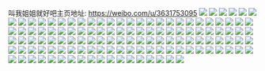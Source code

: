 叫我姐姐就好吧主页地址: https://weibo.com/u/3631753095 
![](https://wx4.sinaimg.cn/mw2000/d8782787ly1h9jepcihi3j20u014015w.jpg) 
![](https://wx4.sinaimg.cn/mw2000/d8782787ly1h9il8jtn3oj21u00u0ano.jpg) 
![](https://wx4.sinaimg.cn/mw2000/d8782787ly1h9fstq5jmaj22dc35su0x.jpg) 
![](https://wx4.sinaimg.cn/mw2000/d8782787ly1h9bebxlqh6j20u01407a2.jpg) 
![](https://wx4.sinaimg.cn/mw2000/d8782787ly1h9bebxusy3j20u0140dkg.jpg) 
![](https://wx4.sinaimg.cn/mw2000/d8782787ly1h99z068enfj21400u0jw9.jpg) 
![](https://wx4.sinaimg.cn/mw2000/d8782787ly1h99z06i07cj20u01407ac.jpg) 
![](https://wx4.sinaimg.cn/mw2000/d8782787ly1h96wctaystj20u014049s.jpg) 
![](https://wx4.sinaimg.cn/mw2000/d8782787ly1h96khsp4wsj20u0140459.jpg) 
![](https://wx4.sinaimg.cn/mw2000/d8782787ly1h95c1xqfshj20u0140n5f.jpg) 
![](https://wx4.sinaimg.cn/mw2000/d8782787ly1h94rta46ybj21u00u079f.jpg) 
![](https://wx4.sinaimg.cn/mw2000/d8782787ly1h94rtagw2vj20u01u0af4.jpg) 
![](https://wx4.sinaimg.cn/mw2000/d8782787ly1h94rtauyl4j20u01u0jvm.jpg) 
![](https://wx4.sinaimg.cn/mw2000/d8782787ly1h93lhy5spoj20u0140tct.jpg) 
![](https://wx4.sinaimg.cn/mw2000/d8782787ly1h930c7yj4kj20u014077r.jpg) 
![](https://wx4.sinaimg.cn/mw2000/d8782787ly1h92kcb0c3nj20u0140k0v.jpg) 
![](https://wx4.sinaimg.cn/mw2000/d8782787ly1h92fa0l69fj20u0140jtz.jpg) 
![](https://wx4.sinaimg.cn/mw2000/d8782787ly1h927dku8i0j22dc35su0x.jpg) 
![](https://wx4.sinaimg.cn/mw2000/d8782787ly1h91udf4ggvj20u0140n3e.jpg) 
![](https://wx4.sinaimg.cn/mw2000/d8782787ly1h8zt31nj0rj20n41mjdlp.jpg) 
![](https://wx4.sinaimg.cn/mw2000/d8782787ly1h8ub8gjabej235s2dcb2a.jpg) 
![](https://wx4.sinaimg.cn/mw2000/d8782787ly1h8szxqfyq2j21u00u019g.jpg) 
![](https://wx4.sinaimg.cn/mw2000/d8782787ly1h8szxrqti8j21u00u017q.jpg) 
![](https://wx4.sinaimg.cn/mw2000/d8782787ly1h8qyiizj60j21u00u0duj.jpg) 
![](https://wx4.sinaimg.cn/mw2000/d8782787ly1h8qyijd70fj21u00u0akf.jpg) 
![](https://wx4.sinaimg.cn/mw2000/d8782787ly1h8qyijnl3rj21u00u0thu.jpg) 
![](https://wx4.sinaimg.cn/mw2000/d8782787ly1h8qyik4qf7j21u00u0ndt.jpg) 
![](https://wx4.sinaimg.cn/mw2000/d8782787ly1h8n7h8cakcj20k0180tj7.jpg) 
![](https://wx4.sinaimg.cn/mw2000/d8782787ly1h85rbiyvicj20u0140q5u.jpg) 
![](https://wx4.sinaimg.cn/mw2000/d8782787ly1h85rbjxrutj21400u011f.jpg) 
![](https://wx4.sinaimg.cn/mw2000/d8782787ly1h85rbkyg51j21400u0gts.jpg) 
![](https://wx4.sinaimg.cn/mw2000/d8782787ly1h85rbm0czyj21400u044w.jpg) 
![](https://wx4.sinaimg.cn/mw2000/d8782787ly1h85gribso2j20u0140n0w.jpg) 
![](https://wx4.sinaimg.cn/mw2000/d8782787ly1h83gy7r97lj21400u0nbf.jpg) 
![](https://wx4.sinaimg.cn/mw2000/d8782787ly1h83gy8fr2bj20u01407hd.jpg) 
![](https://wx4.sinaimg.cn/mw2000/d8782787ly1h83gynxi52j21400u0nb6.jpg) 
![](https://wx4.sinaimg.cn/mw2000/d8782787ly1h828pocyodj20k0180qf6.jpg) 
![](https://wx4.sinaimg.cn/mw2000/d8782787ly1h81kmdemluj22dc35sqv5.jpg) 
![](https://wx4.sinaimg.cn/mw2000/d8782787ly1h80h0quamcj21jk2bb4qp.jpg) 
![](https://wx4.sinaimg.cn/mw2000/d8782787ly1h7z08fjmzzj20u0140alf.jpg) 
![](https://wx4.sinaimg.cn/mw2000/d8782787ly1h7vr22dt5kj20k01807ao.jpg) 
![](https://wx4.sinaimg.cn/mw2000/d8782787ly1h7vdunmuuwj20u0140798.jpg) 
![](https://wx4.sinaimg.cn/mw2000/d8782787ly1h7vduo2k5aj20u0140jz7.jpg) 
![](https://wx4.sinaimg.cn/mw2000/d8782787ly1h7vduogrq4j20u0140q7m.jpg) 
![](https://wx4.sinaimg.cn/mw2000/d8782787ly1h7uct8ojynj22dc35shdu.jpg) 
![](https://wx4.sinaimg.cn/mw2000/d8782787ly1h7py0hbp4zj22c03407wk.jpg) 
![](https://wx4.sinaimg.cn/mw2000/d8782787ly1h7py0ifporj20u0140h3q.jpg) 
![](https://wx4.sinaimg.cn/mw2000/d8782787ly1h7osil511zj235s2dchdu.jpg) 
![](https://wx4.sinaimg.cn/mw2000/d8782787ly1h7kyewdqpxj21400u00z0.jpg) 
![](https://wx4.sinaimg.cn/mw2000/d8782787ly1h79rwsrmfsj21800k0whj.jpg) 
![](https://wx4.sinaimg.cn/mw2000/d8782787ly1h6uq7c42m5j22o03k0tg8.jpg) 
![](https://wx4.sinaimg.cn/mw2000/d8782787ly1h6s5i853f2j20u0140gnd.jpg) 
![](https://wx4.sinaimg.cn/mw2000/d8782787ly1h6k55bcpxdj20u014042c.jpg) 
![](https://wx4.sinaimg.cn/mw2000/d8782787ly1h68cit2ck6j20u0140n8z.jpg) 
![](https://wx4.sinaimg.cn/mw2000/d8782787ly1h5ydvnoqfsj20k01807ao.jpg) 
![](https://wx4.sinaimg.cn/mw2000/d8782787ly1h5ydvojv5lj22dc35s10a.jpg) 
![](https://wx4.sinaimg.cn/mw2000/d8782787ly1h5ydvpdh6lj235s2dcn7e.jpg) 
![](https://wx4.sinaimg.cn/mw2000/d8782787ly1h5ydvq307mj22dc35s0vz.jpg) 
![](https://wx4.sinaimg.cn/mw2000/d8782787ly1h5ydvqvrhij22dc35shdu.jpg) 
![](https://wx4.sinaimg.cn/mw2000/d8782787ly1h5ydvrr4ajj22dc35s47f.jpg) 
![](https://wx4.sinaimg.cn/mw2000/d8782787ly1h5ydvs3odwj20po19mdhv.jpg) 
![](https://wx4.sinaimg.cn/mw2000/d8782787ly1h5ydvspmefj22402tc4qq.jpg) 
![](https://wx4.sinaimg.cn/mw2000/d8782787ly1h5ydvtkylij22402tck45.jpg) 
![](https://wx4.sinaimg.cn/mw2000/d8782787ly1h5s118dbyqj22dc35sx6p.jpg) 
![](https://wx4.sinaimg.cn/mw2000/d8782787ly1h5dcyd8sxlj20n00mpdjx.jpg) 
![](https://wx4.sinaimg.cn/mw2000/d8782787ly1h58maqrvuij22dc35s7wi.jpg) 
![](https://wx4.sinaimg.cn/mw2000/d8782787ly1h540baq9aej22dc35skjn.jpg) 
![](https://wx4.sinaimg.cn/mw2000/d8782787ly1h521tt00paj21jk112k4j.jpg) 
![](https://wx4.sinaimg.cn/mw2000/d8782787ly1h521tteeucj21jk11213j.jpg) 
![](https://wx4.sinaimg.cn/mw2000/d8782787ly1h521ttqdllj21jk112aim.jpg) 
![](https://wx4.sinaimg.cn/mw2000/d8782787ly1h521tudt1ij21jk2bb7v4.jpg) 
![](https://wx4.sinaimg.cn/mw2000/d8782787ly1h4sooimao3j22dc35su0x.jpg) 
![](https://wx4.sinaimg.cn/mw2000/d8782787ly1h4la6pmbcdj20u01u0guc.jpg) 
![](https://wx4.sinaimg.cn/mw2000/d8782787ly1h4la6q2ez2j20u01u07dl.jpg) 
![](https://wx4.sinaimg.cn/mw2000/d8782787ly1h3epp7e6tfj22c03407wk.jpg) 
![](https://wx4.sinaimg.cn/mw2000/d8782787ly1h2y8i5q6orj213z0qoack.jpg) 
![](https://wx4.sinaimg.cn/mw2000/d8782787ly1h2y8i69wygj20qo13zjt5.jpg) 
![](https://wx4.sinaimg.cn/mw2000/d8782787ly1h2rqxl1raaj20u01u0gqs.jpg) 
![](https://wx4.sinaimg.cn/mw2000/d8782787ly1h25qv8gdfoj22dc35sx6p.jpg) 
![](https://wx4.sinaimg.cn/mw2000/d8782787ly1h1zw45y679j20zo0xj0vp.jpg) 
![](https://wx4.sinaimg.cn/mw2000/d8782787ly1h1yey2oon1j235s2dcqv6.jpg) 
![](https://wx4.sinaimg.cn/mw2000/d8782787ly1h1rvcnyk6ij20u0140tdh.jpg) 
![](https://wx4.sinaimg.cn/mw2000/d8782787ly1h1h0sz0gw1j20u01407jn.jpg) 
![](https://wx4.sinaimg.cn/mw2000/d8782787ly1h1gk6zu7m5j21u00u0wnv.jpg) 
![](https://wx4.sinaimg.cn/mw2000/d8782787ly1h16u76hkehj21jk12ogsn.jpg) 
![](https://wx4.sinaimg.cn/mw2000/d8782787ly1h0twcqo1edj20u014047b.jpg) 
![](https://wx4.sinaimg.cn/mw2000/d8782787ly1h0m8mbm1wtj20zj1be11y.jpg) 
![](https://wx4.sinaimg.cn/mw2000/d8782787ly1gzn5ojkngcj22dc35se83.jpg) 
![](https://wx4.sinaimg.cn/mw2000/d8782787ly1gzn5ok2eyyj20u0140ah7.jpg) 
![](https://wx4.sinaimg.cn/mw2000/d8782787ly1gzdwkvrfyyj22o03k01kz.jpg) 
![](https://wx4.sinaimg.cn/mw2000/d8782787ly1gzcvsb8j1fj22o03k0qv6.jpg) 
![](https://wx4.sinaimg.cn/mw2000/d8782787ly1gz9d7k69bqj20u00vj0xd.jpg) 
![](https://wx4.sinaimg.cn/mw2000/d8782787ly1gz72ctznqrj20zj1r67ah.jpg) 
![](https://wx4.sinaimg.cn/mw2000/d8782787ly1gz5swsl11kj20u0140123.jpg) 
![](https://wx4.sinaimg.cn/mw2000/d8782787ly1gz5swtgxfij22dc35su0x.jpg) 
![](https://wx4.sinaimg.cn/mw2000/d8782787ly1gz3qajqru6j22o03k0hdv.jpg) 
![](https://wx4.sinaimg.cn/mw2000/d8782787ly1gyvuuv6r6nj20u0140wq9.jpg) 
![](https://wx4.sinaimg.cn/mw2000/d8782787ly1gytr9qgbvuj20u0140gtx.jpg) 
![](https://wx4.sinaimg.cn/mw2000/d8782787ly1gxtroje8g5j235s2dc1kz.jpg) 
![](https://wx4.sinaimg.cn/mw2000/d8782787ly1gxli4og2xfj22o03k0kjn.jpg) 
![](https://wx4.sinaimg.cn/mw2000/d8782787ly1gx65nlqxahj22dc35snpe.jpg) 
![](https://wx4.sinaimg.cn/mw2000/d8782787ly1gw8q09i7vwj21o02yo7wh.jpg) 
![](https://wx4.sinaimg.cn/mw2000/003XMsSPgy1guuwnt67ztj62c03404qq02.jpg) 
![](https://wx4.sinaimg.cn/mw2000/d8782787ly1gtuby7v0zzj21nv27t7wh.jpg) 
![](https://wx4.sinaimg.cn/mw2000/d8782787ly1gqmx8vwk2hj22c0340e82.jpg) 
![](https://wx4.sinaimg.cn/mw2000/d8782787ly1gofpehdfjgj21m62vg7wk.jpg) 
![](https://wx4.sinaimg.cn/mw2000/d8782787ly1gocceiieacj22c0340qv5.jpg) 
![](https://wx4.sinaimg.cn/mw2000/d8782787ly1gmd6434rvqj20u0140k0a.jpg) 
![](https://wx4.sinaimg.cn/mw2000/d8782787ly1gluk35gdgkj22c0340qv5.jpg) 
![](https://wx4.sinaimg.cn/mw2000/d8782787ly1gluk36sb98j22c0340qv5.jpg) 
![](https://wx4.sinaimg.cn/mw2000/d8782787ly1gluk37xu4zj22c0340hdt.jpg) 
![](https://wx4.sinaimg.cn/mw2000/d8782787ly1glry1f1sttj22c03404qr.jpg) 
![](https://wx4.sinaimg.cn/mw2000/d8782787ly1gkz38ie7xvj22c0340npd.jpg) 
![](https://wx4.sinaimg.cn/mw2000/d8782787ly1gj7wz8mb9wj20u01hcn9o.jpg) 
![](https://wx4.sinaimg.cn/mw2000/d8782787ly1giuxymqbujj22c0340qv6.jpg) 
![](https://wx4.sinaimg.cn/mw2000/d8782787ly1ge58f34d74j22402tcb2a.jpg) 
![](https://wx4.sinaimg.cn/mw2000/d8782787ly1g9igyi4q38j21o02ynu0x.jpg) 
![](https://wx4.sinaimg.cn/mw2000/d8782787ly1g7n15rvr3zj21o02yn4qp.jpg) 
![](https://wx4.sinaimg.cn/mw2000/d8782787ly1g78eg88iwyj20qo0zkdpk.jpg) 
![](https://wx4.sinaimg.cn/mw2000/d8782787ly1g78eg7fu8yj20om1hctkx.jpg) 
![](https://wx4.sinaimg.cn/mw2000/d8782787ly1fzmabxtjbfj22c0340qvc.jpg) 
![](https://wx4.sinaimg.cn/mw2000/d8782787ly1fs41yv8teyj21o02yoe84.jpg) 
![](https://wx4.sinaimg.cn/mw2000/d8782787ly1fpaz7qagaaj20qb0hh42g.jpg) 
![](https://wx4.sinaimg.cn/mw2000/d8782787ly1fpaz7qljxij20qv0gpadp.jpg) 
